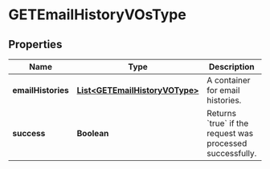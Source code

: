 
# GETEmailHistoryVOsType

## Properties
Name | Type | Description | Notes
------------ | ------------- | ------------- | -------------
**emailHistories** | [**List&lt;GETEmailHistoryVOType&gt;**](GETEmailHistoryVOType.md) | A container for email histories.  |  [optional]
**success** | **Boolean** | Returns &#x60;true&#x60; if the request was processed successfully.  |  [optional]



